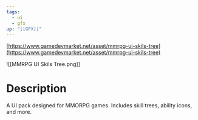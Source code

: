 ```yaml
---
tags:
  - ui
  - gfx
up: "[[GFX]]"
---
```

[https://www.gamedevmarket.net/asset/mmrpg-ui-skils-tree](https://www.gamedevmarket.net/asset/mmrpg-ui-skils-tree)

![[MMRPG UI Skils Tree.png]]

# Description
A UI pack designed for MMORPG games. Includes skill trees, ability icons, and more.
